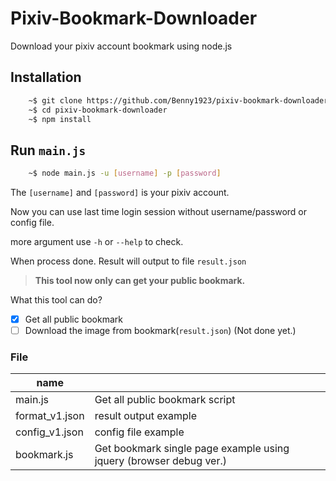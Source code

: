 # Pixiv-Bookmark-Downloader

Download your pixiv account bookmark using node.js

## Installation

```sh
    ~$ git clone https://github.com/Benny1923/pixiv-bookmark-downloader.git
    ~$ cd pixiv-bookmark-downloader
    ~$ npm install
```

## Run `main.js`

```sh
    ~$ node main.js -u [username] -p [password]
```

The `[username]` and `[password]` is your pixiv account.

Now you can use last time login session without username/password or config file.

more argument use `-h` or `--help` to check.

When process done. Result will output to file `result.json`

>**This tool now only can get your public bookmark.**

What this tool can do?
- [x] Get all public bookmark
- [ ] Download the image from bookmark(`result.json`) (Not done yet.)

### File
| name ||
|---|---|
| main.js | Get all public bookmark script |
| format_v1.json | result output example |
| config_v1.json | config file example |
| bookmark.js | Get bookmark single page example using jquery (browser debug ver.) |
